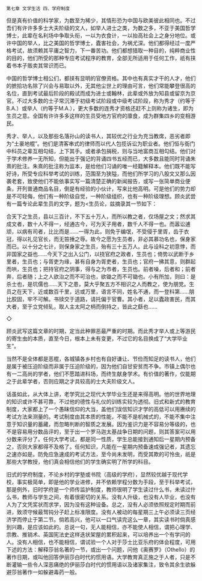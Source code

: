     第七章 文学生活 四、学府制度 

   但是真有价值的科学家，为数至为稀少，其情形恐为中国与欧美彼此相同也。不过吾们有许许多多士大夫阶级的文人，如举人进士之类，为数之多，不亚于美国哲学博士，此辈在名利场中争取头衔，一以为衣食计，一以抬高社会上之身分地位。或许中国的举人，比之美国的哲学博士，蠹害社会，为祸尤深。他们都得经过一度严格考试，故须赖其平庸之智力，下一番苦功。他们都想猎取一种目的，纯粹商业性的目的，他们所受的那种专应考试程序的教育，全部无所适用于任何工作，祇有挟着书本子贩卖其常识而已。

   中国的哲学博士相公们，都挟有显明的官僚资格。其中也有真实才干的人才，他们的摭拾功名除了兴会与易取以外，无其他尘世上的理由可言，他们常能攀登很高的名位，直到考试最后阶段的殿试而成为进士或翰林，此辈或外放为知县或留京为京官。不过大多数的士子常沉滞于初级考试阶段或中级考试阶段，称为秀才（约等于B.A.）或举人（约等于M.A.），更大多数的连秀才资格还赶不上则称为诸生，即为生员之意。全国有许许多多这样的生员受地方官府的廪食，成为群集四乡的变相游民。

   秀才、举人，以及那些名落孙山的读书人，其较优之行业为充当教席，恶劣者即为“土豪地棍”。他们是清客串式的律师而以代人包揽诉讼为职业者。他们恒与衙门中科员之辈互相勾结，上下其手。或者承包捐税，则与当地富商互相勾结。他们对于学术修养一无所知，但能出于强记的背诵四书五经而已，大多数且能同时背诵朱熹的批注。朱熹的批注称为监本，是给他们习诵的唯一经籍解释本。他们既不能写好诗，所受专应科举考试的训练，范围至为狭隘，而他们所学习的八股文又那么因袭老套，致使他们不能依事实写一篇清楚正确的新闻报告，或写一张简单商业便条，开列普通商品名目，倒是有经验的小伙计，写来比他高明。可是他们的势力却是不可轻侮，他们有一种阶级自觉，一种阶级组织，也有一种阶级理想。顾炎武尝有一篇专论此辈生员的文字，题为&lt;生员论，兹摘录其一节如下：

   合天下之生员，县以三百计，不下五十万人，而所以教之者，仅场屋之文；然求其成文者，数十人不得一，经通古今，可为天子用者，数千人不得一也。而嚣讼逋顽，以病有司者，比比而是……一得为此，则免于编氓，不受侵于里胥，齿于衣冠，得以礼见官长，而无笞捶之辱。故今之愿为生员者，非必其慕功名也，保身家而已。以十分之七计，则保身家之生员，殆有三十五万人。此与设科之初意悖，而非国家之益也……今天下之出入公门，以挠官府之政者，生员也；倚势以武断于乡里者，生员也；与胥吏为缘，甚有自身为胥吏者，生员也；官府一拂其意，则群起而哄，生员也；把持官府之阴事，得与之为市者，生员也。前者噪，后者和；前者奔，后者随；上之人欲治之而不可治也，欲锄之而不可锄也。小有所加，则曰：是杀士也，是坑儒也……天下之患，莫大乎聚五方不相识之人而教之，使为朋党。生员之在天下，近或数百千里，远或万里，语言不同，姓名不通，而一登科第……朋比胶固，牢不可解。书牍交于道路，请托偏于官曹。其小者，足以蠹政害民，而其大者，至于立党倾轧，取人主太阿之柄而倒持之，皆此之繇也……

   ◇

   顾炎武写这篇文章的时期，定当此种罪恶最严重的时期。而此秀才举人或上等游民的寄生虫的本质，直至今日，根本上未有变更，不过它的名目换成了“大学毕业生”。

   当然不是全体都是恶棍，各城镇各乡村也有自好谦让、节俭而知足的读书人，他们是属于被压迫阶级而非属于压迫阶级的，因为他们自甘安贫而不争。市镇上偶尔也有一二高尚的学者，他们不愿踏进科场，而终生献身学术。有价值的著作，仅能期之于此辈学者，否则应期之才具较高的士大夫阶级文人。

   话虽如此，从大体上讲，老学究比之现代大学毕业生还是来得高明。他的世界地理的知识或许不甚可靠，不过他的德性与礼仪的训练实较为透彻。旧式和新式的教育制度，大家都上了一个愚昧信仰的大当，盖他们误信知识才学的高低可以用赓续的考试方法来测量的。考试制度由其本质的性能，不能不是机械式的，不能不集中注意于知识量的蓄藏，而忽略判断的智质之发展。因为鉴识力是不容易分等级的，也不是容易用分数品评的，至于出一个罗马迦太基战争日期的问题，则其答案可以用分数来评分了。任何大学考试，都是同一性质，学生总能接到通知后一星期内预备之，否则大家都得不及格了。任何知识，凡能在一星期内预备速成强记者，其遗忘之速亦如是。防免应急速成的考试方法，至今尚未发明，而受其欺的可怜虫，祇是那些大学教授，他们真会相信他们的学生确实明了所学的科目。

   旧式的学府制度，不论乡村的学塾或书院（高级的学府），显然较优越于现代学校，事实极简单，即是他的学业进修，并不依赖学程分数为手段，至于科举考试，那是例外，旧时学府是一个师传监护制度，教师很明了学生读过什么书，未读过什么书，教师与学生之间，有着很密切的关系。没有人升级，也没有人毕业，也没有人为了文凭奖状而求学，因为没有这种设备。总之，没有人必须依照规定时期而前进，致须守候最驽钝分子赶上标准限度。没有人被动的每星期三上午必须读三页经济学而停止于第二节。倘若高兴，他可以一口气读完这么一章，其实读书时倘真感到兴趣，是应该如此的。总说一句，无人能相信，亦不能使人相信，谓把心理学、宗教、推销术、英国宪法史这样迭状架屋的累积起来，可以培养出一个有学问的人。没有人相信，也不能相信，谓试验一个人对于莎士比亚乐府的体会程度，可用下述的方法：解释莎翁名著的一节，或出一个问题，问他《奥赛罗》（Othello）的著作日期，或叫他回答伊丽莎白时代的惯用语。大学教育真正施之于人者，只是不断灌输一些令人深恶痛绝的伊丽莎白时代的惯用语以及诸家集注，致令其余生欲躲避莎翁著作一如躲避毒药一般。

